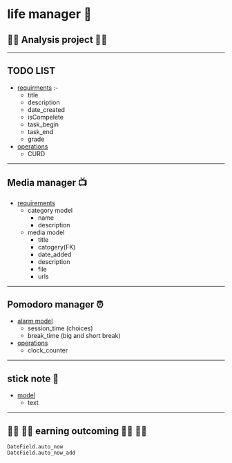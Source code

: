 # <b> life manager </b>  💚

## 🧭🧭 <b>Analysis project</b>   🧭🧭  
---
##  <div><b> TODO LIST </b> </div>

  * <u>requirments</u> :- 
    * title 
    * description  
    * date_created 
    * isCompelete
    * task_begin
    * task_end 
    * grade 
  * <u>operations</u> 
    * CURD  
---
## <div><b> Media manager 📺 </b></div> 
  * <u>requirements</u> 
      * category model 
        - name 
        - description
      * media model 
        - title 
        - catogery(FK)  
        - date_added  
        - description  
        - file 
        - urls           

---
## <div><b>  Pomodoro manager ⏰ </b></div>  
 - <u>alarm model</u>
     - session_time (choices)
     - break_time (big and short break) 
  - <u>operations</u>
    - clock_counter    

---
## <div><b>  stick note 📖 </b></div>
 - <u> model</u>
    - text
--- 

## 👨‍🎓 👨‍🎓 earning outcoming 👨‍🎓 👨‍🎓
```code
DateField.auto_now
DateField.auto_now_add
```
